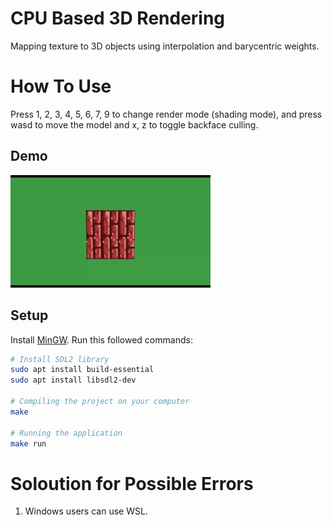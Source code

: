 # CPU Based 3D Rendering
Mapping texture to 3D objects using interpolation and  barycentric weights.

# How To Use
Press 1, 2, 3, 4, 5, 6, 7, 9 to change render mode (shading mode), and press wasd to move the model and x, z  to toggle backface culling.

## Demo
<img src="./demo.gif" />

## Setup
Install [MinGW](https://www.mingw-w64.org/downloads/).
Run this followed commands:

``` bash
# Install SDL2 library
sudo apt install build-essential
sudo apt install libsdl2-dev

# Compiling the project on your computer
make

# Running the application
make run
```

# Soloution for Possible Errors
1. Windows users can use WSL.
